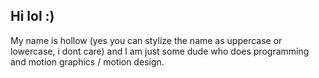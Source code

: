 ## Hi lol :)

My name is hollow (yes you can stylize the name as uppercase or lowercase, i dont care) and I am just some dude who does programming and motion graphics / motion design.
